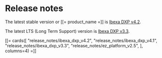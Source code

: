 # Release notes

The latest stable version or [[= product_name =]] is [Ibexa DXP v4.2](ibexa_dxp_v4.2.md).

The latest LTS (Long Term Support) version is [Ibexa DXP v3.3](ibexa_dxp_v3.3.md).

[[= cards([
    "release_notes/ibexa_dxp_v4.2",
    "release_notes/ibexa_dxp_v4.1",
    "release_notes/ibexa_dxp_v3.3",
    "release_notes/ez_platform_v2.5",
], columns=4) =]]
